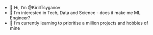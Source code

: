 - 👋 Hi, I’m @KirillTsyganov
- 👀 I’m interested in Tech, Data and Science - does it make me ML Engineer?
- 🌱 I’m currently learning to prioritise a million projects and hobbies of mine


<!---
KirillTsyganov/KirillTsyganov is a ✨ special ✨ repository because its `README.md` (this file) appears on your GitHub profile.
You can click the Preview link to take a look at your changes.
--->
